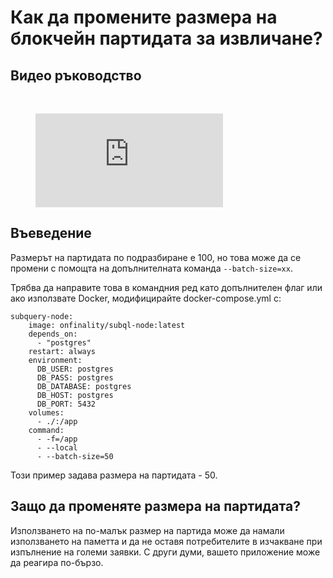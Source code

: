# Как да промените размера на блокчейн партидата за извличане?

## Видео ръководство

<br/>
<figure class="video_container">
  <iframe src="https://www.youtube.com/embed/LO_Gea_IN_s" frameborder="0" allowfullscreen="true"></iframe>
</figure>

## Въеведение

Размерът на партидата по подразбиране е 100, но това може да се промени с помощта на допълнителната команда `--batch-size=xx`.

Трябва да направите това в командния ред като допълнителен флаг или ако използвате Docker, модифицирайте docker-compose.yml с:

```shell
subquery-node:
    image: onfinality/subql-node:latest
    depends_on:
      - "postgres"
    restart: always
    environment:
      DB_USER: postgres
      DB_PASS: postgres
      DB_DATABASE: postgres
      DB_HOST: postgres
      DB_PORT: 5432
    volumes:
      - ./:/app
    command:
      - -f=/app
      - --local
      - --batch-size=50

```

Този пример задава размера на партидата - 50.

## Защо да променяте размера на партидата?

Използването на по-малък размер на партида може да намали използването на паметта и да не оставя потребителите в изчакване при изпълнение на големи заявки. С други думи, вашето приложение може да реагира по-бързо.
